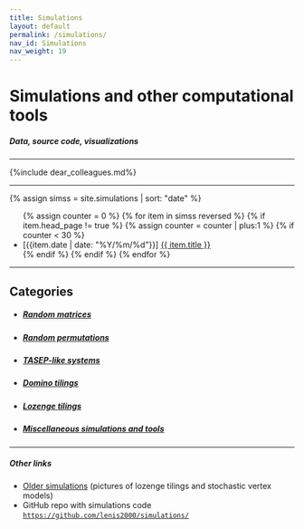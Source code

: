 ```yaml
---
title: Simulations
layout: default
permalink: /simulations/
nav_id: Simulations
nav_weight: 19
---
```


<h1>Simulations and other computational tools</h1>

<h5 class="mb-3">Data, source code, visualizations</h5>

---

{%include dear_colleagues.md%}

---

<!-- <h2 class="mb-3">Recent</h2> -->

{% assign simss = site.simulations | sort: "date" %}

<ul>
{% assign counter = 0 %}
{% for item in simss reversed %}
  {% if item.head_page != true %}
  {% assign counter = counter | plus:1 %}
  {% if counter < 30 %}
    <li>[{{item.date | date: "%Y/%m/%d"}}] <a href="{{ item.url }}">{{ item.title }}</a></li >
  {% endif %}
  {% endif %}
{% endfor %}
</ul>


---

<h2 class="mb-3">Categories</h2>

<!-- - ##### <a href="{{site.url}}/simulations/model/S6V/">Stochastic vertex models</a> -->
- ##### <a href="{{site.url}}/simulations/model/random-matrices/">Random matrices</a>
- ##### <a href="{{site.url}}/simulations/model/permutations/">Random permutations</a>
- ##### <a href="{{site.url}}/simulations/model/TASEPs/">TASEP-like systems</a>
- ##### <a href="{{site.url}}/simulations/model/domino-tilings/">Domino tilings</a>
- ##### <a href="{{site.url}}/simulations/model/lozenge-tilings/">Lozenge tilings</a>
- ##### <a href="{{site.url}}/simulations/model/misc/">Miscellaneous simulations and tools</a>


---

<h5 class="mb-2">Other links</h5>

- <a href="{{site.url}}/research/gallery/">Older simulations</a>  (pictures of lozenge tilings and stochastic vertex models)
- GitHub repo with simulations code [`https://github.com/lenis2000/simulations/`](https://github.com/lenis2000/simulations/)
